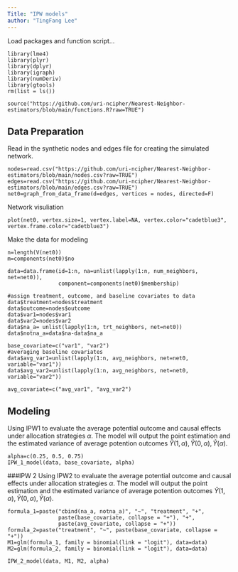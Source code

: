 ```yaml
---
Title: "IPW models"
author: "TingFang Lee"
---
```


Load packages and function script...

```{r message=FALSE}
library(lme4)
library(plyr)
library(dplyr)
library(igraph)
library(numDeriv)
library(gtools)
rm(list = ls())

source("https://github.com/uri-ncipher/Nearest-Neighbor-estimators/blob/main/functions.R?raw=TRUE")
```


## Data Preparation

Read in the synthetic nodes and edges file for creating the simulated network.
```{r}
nodes=read.csv("https://github.com/uri-ncipher/Nearest-Neighbor-estimators/blob/main/nodes.csv?raw=TRUE")
edges=read.csv("https://github.com/uri-ncipher/Nearest-Neighbor-estimators/blob/main/edges.csv?raw=TRUE")
net0=graph_from_data_frame(d=edges, vertices = nodes, directed=F)
```

Network visuliation 
```{r}
plot(net0, vertex.size=1, vertex.label=NA, vertex.color="cadetblue3", vertex.frame.color="cadetblue3")
```

Make the data for modeling
```{r}
n=length(V(net0))
m=components(net0)$no

data=data.frame(id=1:n, na=unlist(lapply(1:n, num_neighbors, net=net0)),
                component=components(net0)$membership)

#assign treatment, outcome, and baseline covariates to data
data$treatment=nodes$treatment
data$outcome=nodes$outcome
data$var1=nodes$var1
data$var2=nodes$var2
data$na_a= unlist(lapply(1:n, trt_neighbors, net=net0))
data$notna_a=data$na-data$na_a

base_covariate=c("var1", "var2")
#averaging baseline covariates
data$avg_var1=unlist(lapply(1:n, avg_neighbors, net=net0, variable="var1"))
data$avg_var2=unlist(lapply(1:n, avg_neighbors, net=net0, variable="var2"))

avg_covariate=c("avg_var1", "avg_var2")
```

## Modeling

Using IPW1 to evaluate the average potential outcome and causal effects under allocation strategies $\alpha$. The model will output the point estimation and the estimated variance of average potention outcomes $\widehat{Y}(1, \alpha), \widehat{Y}(0, \alpha), \widehat{Y}(\alpha)$.

```{r}
alpha=c(0.25, 0.5, 0.75)
IPW_1_model(data, base_covariate, alpha)
```


###IPW 2
Using IPW2 to evaluate the average potential outcome and causal effects under allocation strategies $\alpha$. The model will output the point estimation and the estimated variance of average potention outcomes $\widehat{Y}(1, \alpha), \widehat{Y}(0, \alpha), \widehat{Y}(\alpha)$.

```{r}
formula_1=paste("cbind(na_a, notna_a)", "~", "treatment", "+", 
                paste(base_covariate, collapse = "+"), "+", 
                paste(avg_covariate, collapse = "+"))
formula_2=paste("treatment", "~", paste(base_covariate, collapse = "+"))
M1=glm(formula_1, family = binomial(link = "logit"), data=data)
M2=glm(formula_2, family = binomial(link = "logit"), data=data)

IPW_2_model(data, M1, M2, alpha)

```


